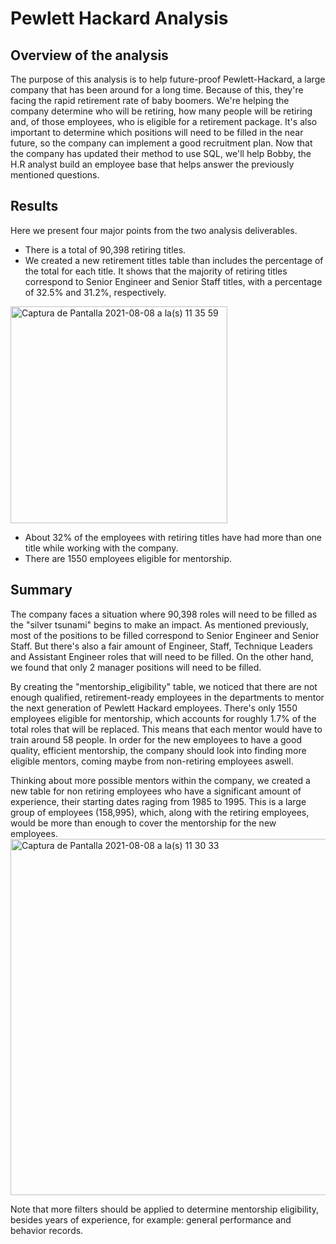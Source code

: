 # Pewlett Hackard Analysis

## Overview of the analysis

The purpose of this analysis is to help future-proof Pewlett-Hackard, a large company that has been around for a long time. Because of this, they're facing the rapid retirement rate of baby boomers. We're helping the company determine who will be retiring, how many people will be retiring and, of those employees, who is eligible for a retirement package. 
It's also important to determine which positions will need to be filled in the near future, so the company can implement a good recruitment plan. 
Now that the company has updated their method to use SQL, we'll help Bobby, the H.R analyst build an employee base that helps answer the previously mentioned questions. 

## Results

Here we present four major points from the two analysis deliverables.
      
- There is a total of 90,398 retiring titles.
- We created a new retirement titles table than includes the percentage of the total for each title. It shows that the majority of retiring titles correspond to    Senior Engineer and Senior Staff titles, with a percentage of 32.5% and 31.2%, respectively.
<img width="347" alt="Captura de Pantalla 2021-08-08 a la(s) 11 35 59" src="https://user-images.githubusercontent.com/85467925/128639309-a894dae7-7d89-4e3a-ae29-2fc488669dec.png">

- About 32% of the employees with retiring titles have had more than one title while working with the company.
- There are 1550 employees eligible for mentorship.

## Summary
The company faces a situation where 90,398 roles will need to be filled as the "silver tsunami" begins to make an impact. As mentioned previously, most of the positions to be filled correspond to Senior Engineer and Senior Staff. But there's also a fair amount of Engineer, Staff, Technique Leaders and Assistant Engineer roles that will need to be filled. On the other hand, we found that only 2 manager positions will need to be filled.

By creating the "mentorship_eligibility" table, we noticed that there are not enough qualified, retirement-ready employees in the departments to mentor the next generation of Pewlett Hackard employees. There's only 1550 employees eligible for mentorship, which accounts for roughly 1.7% of the total roles that will be replaced. This means that each mentor would have to train around 58 people.
In order for the new employees to have a good quality, efficient mentorship, the company should look into finding more eligible mentors, coming maybe from non-retiring employees aswell. 

Thinking about more possible mentors within the company, we created a new table for non retiring employees who have a significant amount of experience, their starting dates raging from 1985 to 1995. This is a large group of employees (158,995), which, along with the retiring employees, would be more than enough to cover the mentorship for the new employees.
<img width="570" alt="Captura de Pantalla 2021-08-08 a la(s) 11 30 33" src="https://user-images.githubusercontent.com/85467925/128639313-dd6df6a0-a885-41ad-8c45-6648e23c2309.png">


Note that more filters should be applied to determine mentorship eligibility, besides years of experience, for example: general performance and behavior records.
